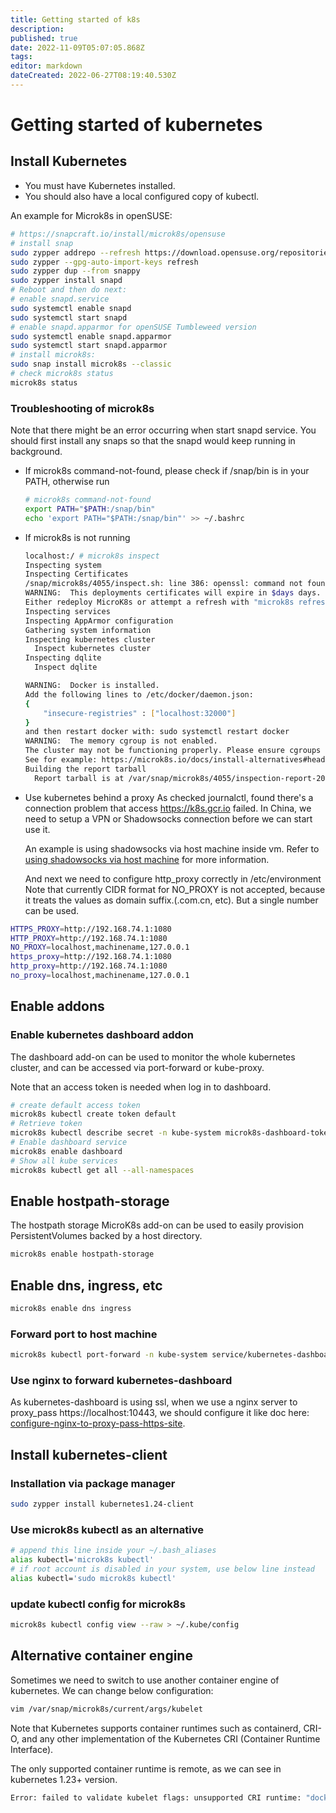 ```yaml
---
title: Getting started of k8s
description: 
published: true
date: 2022-11-09T05:07:05.868Z
tags: 
editor: markdown
dateCreated: 2022-06-27T08:19:40.530Z
---
```


# Getting started of kubernetes
## Install Kubernetes
- You must have Kubernetes installed. 
- You should also have a local configured copy of kubectl.

An example for Microk8s in openSUSE:
```bash
# https://snapcraft.io/install/microk8s/opensuse
# install snap
sudo zypper addrepo --refresh https://download.opensuse.org/repositories/system:/snappy/openSUSE_Tumbleweed snappy
sudo zypper --gpg-auto-import-keys refresh
sudo zypper dup --from snappy
sudo zypper install snapd
# Reboot and then do next:
# enable snapd.service
sudo systemctl enable snapd
sudo systemctl start snapd
# enable snapd.apparmor for openSUSE Tumbleweed version
sudo systemctl enable snapd.apparmor
sudo systemctl start snapd.apparmor
# install microk8s:
sudo snap install microk8s --classic
# check microk8s status
microk8s status
```

### Troubleshooting of microk8s

Note that there might be an error occurring when start snapd service. You should first install any snaps so that the snapd would keep running in background.

- If microk8s command-not-found, please check if /snap/bin is in your PATH, otherwise run
  ```bash
  # microk8s command-not-found
  export PATH="$PATH:/snap/bin"
  echo 'export PATH="$PATH:/snap/bin"' >> ~/.bashrc
  ```
- If microk8s is not running
  ```bash
  localhost:/ # microk8s inspect 
  Inspecting system
  Inspecting Certificates
  /snap/microk8s/4055/inspect.sh: line 386: openssl: command not found
  WARNING:  This deployments certificates will expire in $days days. 
  Either redeploy MicroK8s or attempt a refresh with "microk8s refresh-certs"
  Inspecting services
  Inspecting AppArmor configuration
  Gathering system information
  Inspecting kubernetes cluster
    Inspect kubernetes cluster
  Inspecting dqlite
    Inspect dqlite

  WARNING:  Docker is installed. 
  Add the following lines to /etc/docker/daemon.json: 
  {
      "insecure-registries" : ["localhost:32000"] 
  }
  and then restart docker with: sudo systemctl restart docker
  WARNING:  The memory cgroup is not enabled. 
  The cluster may not be functioning properly. Please ensure cgroups are enabled 
  See for example: https://microk8s.io/docs/install-alternatives#heading--arm 
  Building the report tarball
    Report tarball is at /var/snap/microk8s/4055/inspection-report-20221017_162601.tar.gz
  ```

- Use kubernetes behind a proxy
	As checked journalctl, found there's a connection problem that access https://k8s.gcr.io failed. In China, we need to setup a VPN or Shadowsocks connection before we can start use it.

	An example is using shadowsocks via host machine inside vm. Refer to [using shadowsocks via host machine](/en/linux/using-shadow-socks-via-host-machine) for more information.
  
  And next we need to configure http_proxy correctly in /etc/environment
  Note that currently CIDR format for NO_PROXY is not accepted, because it treats the values as domain suffix.(.com.cn, etc). But a single number can be used.
```bash
HTTPS_PROXY=http://192.168.74.1:1080
HTTP_PROXY=http://192.168.74.1:1080
NO_PROXY=localhost,machinename,127.0.0.1
https_proxy=http://192.168.74.1:1080
http_proxy=http://192.168.74.1:1080
no_proxy=localhost,machinename,127.0.0.1
```
## Enable addons

### Enable kubernetes dashboard addon
The dashboard add-on can be used to monitor the whole kubernetes cluster, and can be accessed via port-forward or kube-proxy.

Note that an access token is needed when log in to dashboard.
```bash
# create default access token
microk8s kubectl create token default
# Retrieve token
microk8s kubectl describe secret -n kube-system microk8s-dashboard-token
# Enable dashboard service
microk8s enable dashboard
# Show all kube services
microk8s kubectl get all --all-namespaces
```

## Enable hostpath-storage
The hostpath storage MicroK8s add-on can be used to easily provision PersistentVolumes backed by a host directory. 
```bash
microk8s enable hostpath-storage
```

## Enable dns, ingress, etc
```bash
microk8s enable dns ingress
```

### Forward port to host machine
```bash
microk8s kubectl port-forward -n kube-system service/kubernetes-dashboard 10443:443
```

### Use nginx to forward kubernetes-dashboard
As kubernetes-dashboard is using ssl, when we use a nginx server to proxy_pass https://localhost:10443, we should configure it like doc here: [configure-nginx-to-proxy-pass-https-site](/en/nginx/configure-nginx-to-proxy-pass-https-site).

## Install kubernetes-client
### Installation via package manager
```bash
sudo zypper install kubernetes1.24-client
```
### Use microk8s kubectl as an alternative
```bash
# append this line inside your ~/.bash_aliases
alias kubectl='microk8s kubectl'
# if root account is disabled in your system, use below line instead
alias kubectl='sudo microk8s kubectl'
```

### update kubectl config for microk8s
```bash
microk8s kubectl config view --raw > ~/.kube/config
```

## Alternative container engine
Sometimes we need to switch to use another container engine of kubernetes. We can change below configuration:
```bash
vim /var/snap/microk8s/current/args/kubelet
```
Note that Kubernetes supports container runtimes such as containerd, CRI-O, and any other implementation of the Kubernetes CRI (Container Runtime Interface).

The only supported container runtime is remote, as we can see in kubernetes 1.23+ version.
```bash
Error: failed to validate kubelet flags: unsupported CRI runtime: "docker", only "remote" is currently supported
```